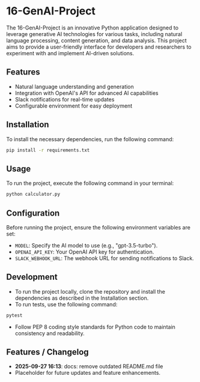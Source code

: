 # 16-GenAI-Project
The 16-GenAI-Project is an innovative Python application designed to leverage generative AI technologies for various tasks, including natural language processing, content generation, and data analysis. This project aims to provide a user-friendly interface for developers and researchers to experiment with and implement AI-driven solutions.

## Features
- Natural language understanding and generation
- Integration with OpenAI's API for advanced AI capabilities
- Slack notifications for real-time updates
- Configurable environment for easy deployment

## Installation
To install the necessary dependencies, run the following command:
```bash
pip install -r requirements.txt
```

## Usage
To run the project, execute the following command in your terminal:
```bash
python calculator.py
```

## Configuration
Before running the project, ensure the following environment variables are set:
- `MODEL`: Specify the AI model to use (e.g., "gpt-3.5-turbo").
- `OPENAI_API_KEY`: Your OpenAI API key for authentication.
- `SLACK_WEBHOOK_URL`: The webhook URL for sending notifications to Slack.

## Development
- To run the project locally, clone the repository and install the dependencies as described in the Installation section.
- To run tests, use the following command:
```bash
pytest
```
- Follow PEP 8 coding style standards for Python code to maintain consistency and readability.

## Features / Changelog
- **2025-09-27 16:13**: docs: remove outdated README.md file
- Placeholder for future updates and feature enhancements.
